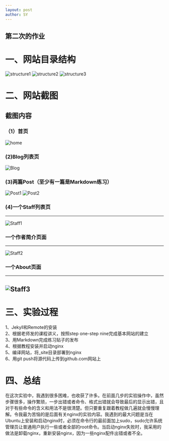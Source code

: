 ```yaml
---
layout: post
author: SY
---
```

第二次的作业
-------

# 一、网站目录结构
![structure1](/assets/image/ex2_1.1.jpg)
![structure2](/assets/image/ex2.1.2.jpg)
![structure3](/assets/image/ex2.1.3.jpg)

# 二、网站截图
## 截图内容
### （1）首页
![home](/assets/image/home_image.jpg)
### (2)Blog列表页
![Blog](/assets/image/ex2_2.jpg)
### (3)两篇Post（至少有一篇是Markdown练习）
![Post1](/assets/image/ex2_3.1.jpg)
![Post2](/assets/image/ex2_3.2.jpg)
### (4)一个Staff列表页
-------
![Staff1](/assets/image/ex2_4.1.jpg)
### 一个作者简介页面
--------
![Staff2](/assets/image/ex2_4.2.jpg)
### 一个About页面
-------
![Staff3](/assets/image/ex2_4.3.jpg)
-------
# 三、实验过程
1、Jekyll和Remote的安装<br>
2、根据老师发的课程讲义，按照step one-step nine完成基本网站的建立<br>
3、用Markdown完成练习贴子的发布<br>
4、根据教程安装并启动nginx<br>
5、编译网站，将_site目录部署到nginx<br>
6、用git push将源代码上传到github.com网站上<br>

# 四、总结
在这次实验中，我遇到很多困难，也收获了许多。在前面几步的实验操作中，虽然步骤很多，操作繁琐，一步出错或者命令、格式出错就会导致最后的显示出错，且对于有些命令的含义和用法不是很清楚。但只要重复跟着教程做几遍就会慢慢理解。令我最为苦恼的是后面有关nginx的实验内容。我遇到的最大问题是当在Ubuntu上安装和启动nginx时，必须在命令行的最前面加上sudo，sudo允许系统管理员让普通用户执行一些或者全部的root命令。当启动nginx失败时，我采用的做法是卸载nginx，重新安装nginx，因为一些nginx配件出错或者不全。
